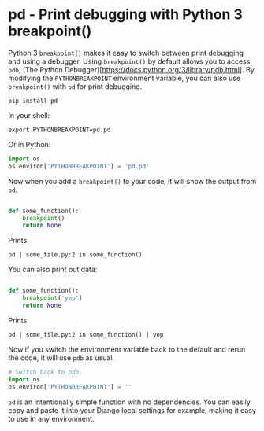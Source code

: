 # pd - Print debugging with Python 3 breakpoint()

Python 3 `breakpoint()` makes it easy to switch between print debugging and using
a debugger. Using `breakpoint()` by default allows you to access `pdb`, (The Python
Debugger)[https://docs.python.org/3/library/pdb.html]. By modifying the `PYTHONBREAKPOINT`
environment variable, you can also use `breakpoint()` with `pd` for print debugging.

```
pip install pd
```

In your shell:

```
export PYTHONBREAKPOINT=pd.pd
```

Or in Python:

```python
import os
os.environ['PYTHONBREAKPOINT'] = 'pd.pd'
```

Now when you add a `breakpoint()` to your code, it will show the output from `pd`.

```python

def some_function():
    breakpoint()
    return None
```

Prints

```
pd | some_file.py:2 in some_function()
```

You can also print out data:
```python

def some_function():
    breakpoint('yep')
    return None
```

Prints

```
pd | some_file.py:2 in some_function() | yep
```

Now if you switch the environment variable back to the default and rerun the code,
it will use `pdb` as usual.

```python
# Switch back to pdb
import os
os.environ['PYTHONBREAKPOINT'] = ''
```

`pd` is an intentionally simple function with no dependencies. You can easily copy
and paste it into your Django local settings for example, making it easy to use in
any environment.

